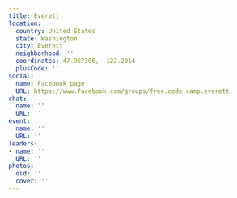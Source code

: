```yaml
---
title: Everett
location:
  country: United States
  state: Washington
  city: Everett
  neighborhood: ''
  coordinates: 47.967306, -122.2014
  plusCode: ''
social:
  name: Facebook page
  URL: https://www.facebook.com/groups/free.code.camp.everett
chat:
  name: ''
  URL: ''
event:
  name: ''
  URL: ''
leaders:
- name: ''
  URL: ''
photos:
  old: ''
  cover: ''
---
```

